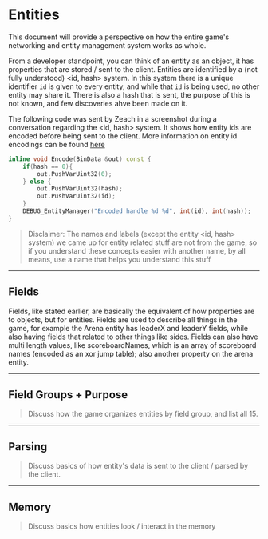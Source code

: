 # Entities

This document will provide a perspective on how the entire game's networking and entity management system works as whole.

From a developer standpoint, you can think of an entity as an object, it has properties that are stored / sent to the client. Entities are identified by a (not fully understood) <id, hash> system. In this system there is a unique identifier `id` is given to every entity, and while that `id` is being used, no other entity may share it. There is also a hash that is sent, the purpose of this is not known, and few discoveries ahve been made on it.

The following code was sent by Zeach in a screenshot during a conversation regarding the <id, hash> system. It shows how entity ids are encoded before being sent to the client. More information on entity id encodings can be found [here](/protocol/data.md#entid---vu-hash-vu-id)

```c++
inline void Encode(BinData &out) const {
    if(hash == 0){
        out.PushVarUint32(0);
    } else {
        out.PushVarUint32(hash);
        out.PushVarUint32(id);
    }
    DEBUG_EntityManager("Encoded handle %d %d", int(id), int(hash));
}
```

> Disclaimer: The names and labels (except the entity <id, hash> system) we came up for entity related stuff are not from the game, so if you understand these concepts easier with another name, by all means, use a name that helps you understand this stuff

---

## Fields

Fields, like stated earlier, are basically the equivalent of how properties are to objects, but for entities. Fields are used to describe all things in the game, for example the Arena entity has leaderX and leaderY fields, while also having fields that related to other things like sides. Fields can also have multi length values, like scoreboardNames, which is an array of scoreboard names (encoded as an xor jump table); also another property on the arena entity.

---

## Field Groups + Purpose

> Discuss how the game organizes entities by field group, and list all 15.

---

## Parsing

> Discuss basics of how entity's data is sent to the client / parsed by the client.

---

## Memory

> Discuss basics how entities look / interact in the memory


